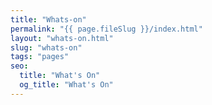 ```yaml
---
title: "Whats-on"
permalink: "{{ page.fileSlug }}/index.html"
layout: "whats-on.html"
slug: "whats-on"
tags: "pages"
seo:
  title: "What's On"
  og_title: "What's On"
---
```



